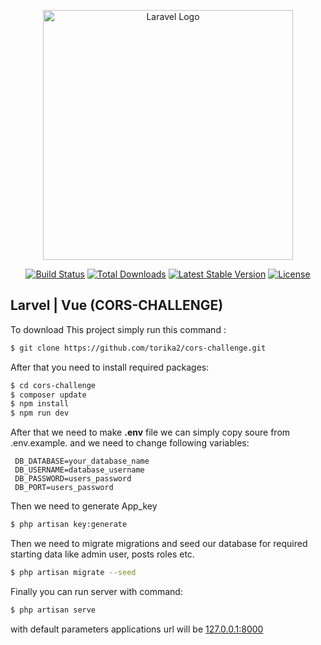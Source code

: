 <p align="center"><a href="https://laravel.com" target="_blank"><img src="https://raw.githubusercontent.com/laravel/art/master/logo-lockup/5%20SVG/2%20CMYK/1%20Full%20Color/laravel-logolockup-cmyk-red.svg" width="400" alt="Laravel Logo"></a></p>

<p align="center">
<a href="https://github.com/laravel/framework/actions"><img src="https://github.com/laravel/framework/workflows/tests/badge.svg" alt="Build Status"></a>
<a href="https://packagist.org/packages/laravel/framework"><img src="https://img.shields.io/packagist/dt/laravel/framework" alt="Total Downloads"></a>
<a href="https://packagist.org/packages/laravel/framework"><img src="https://img.shields.io/packagist/v/laravel/framework" alt="Latest Stable Version"></a>
<a href="https://packagist.org/packages/laravel/framework"><img src="https://img.shields.io/packagist/l/laravel/framework" alt="License"></a>
</p>

## Larvel | Vue (CORS-CHALLENGE)

To download This project simply run this command :
```bash
$ git clone https://github.com/torika2/cors-challenge.git
```
After that you need to install required packages:
```bash
$ cd cors-challenge
$ composer update 
$ npm install
$ npm run dev
```
After that we need to make **.env** file we can simply copy soure from .env.example. and we need to change following variables:
```dotenv
 DB_DATABASE=your_database_name
 DB_USERNAME=database_username
 DB_PASSWORD=users_password
 DB_PORT=users_password
```
Then we need to generate App_key
```bash
$ php artisan key:generate
```
Then we need to migrate migrations and seed our database for required starting data like admin user, posts roles etc.
```bash
$ php artisan migrate --seed
```
Finally you can run server with command:
```bash
$ php artisan serve
```
with default parameters applications url will be [127.0.0.1:8000](http://127.0.0.1:8000)
